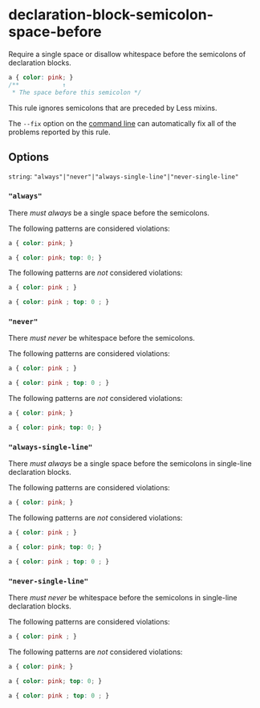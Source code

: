 # declaration-block-semicolon-space-before

Require a single space or disallow whitespace before the semicolons of declaration blocks.

```css
a { color: pink; }
/**            ↑
 * The space before this semicolon */
```

This rule ignores semicolons that are preceded by Less mixins.

The `--fix` option on the [command line](../../../docs/user-guide/cli.md#autofixing-errors) can automatically fix all of the problems reported by this rule.

## Options

`string`: `"always"|"never"|"always-single-line"|"never-single-line"`

### `"always"`

There *must always* be a single space before the semicolons.

The following patterns are considered violations:

```css
a { color: pink; }
```

```css
a { color: pink; top: 0; }
```

The following patterns are *not* considered violations:

```css
a { color: pink ; }
```

```css
a { color: pink ; top: 0 ; }
```

### `"never"`

There *must never* be whitespace before the semicolons.

The following patterns are considered violations:

```css
a { color: pink ; }
```

```css
a { color: pink ; top: 0 ; }
```

The following patterns are *not* considered violations:

```css
a { color: pink; }
```

```css
a { color: pink; top: 0; }
```

### `"always-single-line"`

There *must always* be a single space before the semicolons in single-line declaration blocks.

The following patterns are considered violations:

```css
a { color: pink; }
```

The following patterns are *not* considered violations:

```css
a { color: pink ; }
```

```css
a { color: pink; top: 0; }
```

```css
a { color: pink ; top: 0 ; }
```

### `"never-single-line"`

There *must never* be whitespace before the semicolons in single-line declaration blocks.

The following patterns are considered violations:

```css
a { color: pink ; }
```

The following patterns are *not* considered violations:

```css
a { color: pink; }
```

```css
a { color: pink; top: 0; }
```

```css
a { color: pink ; top: 0 ; }
```
